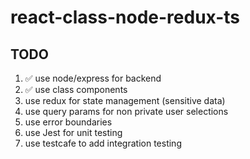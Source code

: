 # react-class-node-redux-ts

## TODO

1. ✅ use node/express for backend
2. ✅ use class components
3. use redux for state management (sensitive data)
4. use query params for non private user selections
5. use error boundaries
6. use Jest for unit testing
7. use testcafe to add integration testing
